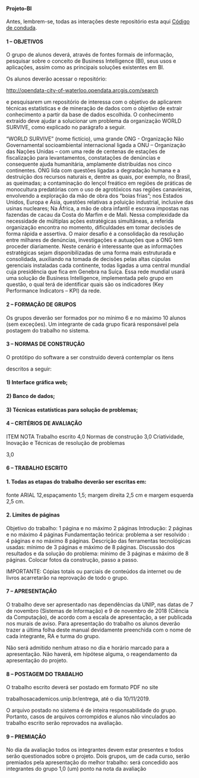 #### Projeto-BI
Antes, lembrem-se, todas as interações deste repositório esta aqui [Código de conduda](.github/CONDUCT_TEMPLATE/code-of-conduct.md).
#### 1 – OBJETIVOS

O grupo de alunos deverá, através de fontes formais de informação, pesquisar
sobre o conceito de Business Intelligence (BI), seus usos e aplicações, assim como as
principais soluções existentes em BI.

Os alunos deverão acessar o repositório:

http://opendata-city-of-waterloo.opendata.arcgis.com/search

e pesquisarem um repositório de interessa com o objetivo de aplicarem
técnicas estatísticas e de mineração de dados com o objetivo de extrair conhecimento
a partir da base de dados escolhida. O conhecimento extraído deve ajudar a
solucionar um problema da organização WORLD SURVIVE, como explicado no
parágrafo a seguir.

“WORLD SURVIVE” (nome fictício), uma grande ONG - Organização Não
Governamental socioambiental internacional ligada a ONU – Organização das Nações
Unidas – com uma rede de centenas de estações de fiscalização para levantamentos,
constatações de denúncias e consequente ajuda humanitária, amplamente distribuídas
nos cinco continentes. ONG lida com questões ligadas a degradação humana e a
destruição dos recursos naturais e, dentre as quais, por exemplo, no Brasil, as
queimadas; a contaminação do lençol freático em regiões de práticas de monocultura
predatórias com o uso de agrotóxicos nas regiões canavieiras, envolvendo a
exploração da mão de obra dos “boias frias”; nos Estados Unidos, Europa e Ásia,
questões relativas a poluição industrial, inclusive das usinas nucleares; Na África, a
mão de obra infantil e escrava impostas nas fazendas de cacau da Costa do Marfim e
de Mali. Nessa complexidade da necessidade de múltiplas ações estratégicas
simultâneas, a referida organização encontra no momento, dificuldades em tomar
decisões de forma rápida e assertiva. O maior desafio é a consolidação da resolução
entre milhares de denúncias, investigações e autuações que a ONG tem proceder
diariamente. Neste cenário é interessante que as informações estratégicas sejam
disponibilizadas de uma forma mais estruturada e consolidada, auxiliando na tomada
de decisões pelas altas cúpulas gerenciais instaladas cada continente, todas ligadas a
uma central mundial cuja presidência que fica em Genebra na Suíça. Essa rede
mundial usará uma solução de Business Intelligence, implementada pelo grupo em
questão, o qual terá de identificar quais são os indicadores (Key Performance
Indicators – KPI) da rede.

#### 2 – FORMAÇÃO DE GRUPOS

Os grupos deverão ser formados por no mínimo 6 e no máximo 10
alunos (sem exceções). Um integrante de cada grupo ficará responsável pela
postagem do trabalho no sistema.

#### 3 – NORMAS DE CONSTRUÇÃO

O protótipo do software a ser construído deverá contemplar os itens

descritos a seguir:

#### 1) Interface gráfica web;

#### 2) Banco de dados;

#### 3) Técnicas estatísticas para solução de problemas;

#### 4 – CRITÉRIOS DE AVALIAÇÃO

ITEM NOTA
Trabalho escrito 4,0
Normas de construção 3,0
Criatividade, Inovação e Técnicas de
resolução de problemas

3,0

#### 6 – TRABALHO ESCRITO

#### 1. Todas as etapas do trabalho deverão ser escritas em:
fonte ARIAL 12,espaçamento 1,5; margem direita 2,5 cm e margem esquerda 2,5 cm.

#### 2. Limites de páginas

Objetivo do trabalho: 1 página e no máximo 2 páginas
Introdução: 2 páginas e no máximo 4 páginas
Fundamentação teórica: problema a ser resolvido : 4 páginas e no máximo 8
páginas.
Descrição das ferramentas tecnológicas usadas: mínimo de 3 páginas e
máximo de 8 páginas.
Discussão dos resultados e da solução do problema: mínimo de 3 páginas e
máximo de 8 páginas. Colocar fotos da construção, passo a passo.

IMPORTANTE: Cópias totais ou parciais de conteúdos da internet ou de livros
acarretarão na reprovação de todo o grupo.

#### 7 – APRESENTAÇÃO

O trabalho deve ser apresentado nas dependências da UNIP, nas
datas de 7 de novembro (Sistemas de Informação) e 9 de novembro de
2018 (Ciência da Computação), de acordo com a escala de apresentação, a
ser publicada nos murais de aviso. Para apresentação do trabalho os alunos
deverão trazer a última folha deste manual devidamente preenchida com o
nome de cada integrante, RA e turma do grupo.

Não será admitido nenhum atraso no dia e horário marcado
para a apresentação. Não haverá, em hipótese alguma, o reagendamento
da apresentação do projeto.

#### 8 – POSTAGEM DO TRABALHO

O trabalho escrito deverá ser postado em formato PDF no site

trabalhosacademicos.unip.br/entrega, até o dia 10/11/2019.

O arquivo postado no sistema é de inteira responsabilidade do
grupo. Portanto, casos de arquivos corrompidos e alunos não vinculados ao
trabalho escrito serão reprovados na avaliação.

#### 9 – PREMIAÇÃO

No dia da avaliação todos os integrantes devem estar presentes e
todos serão questionados sobre o projeto. Dois grupos, um de cada curso,
serão premiados pela apresentação do melhor trabalho: será concedido aos
integrantes do grupo 1,0 (um) ponto na nota da avaliação
